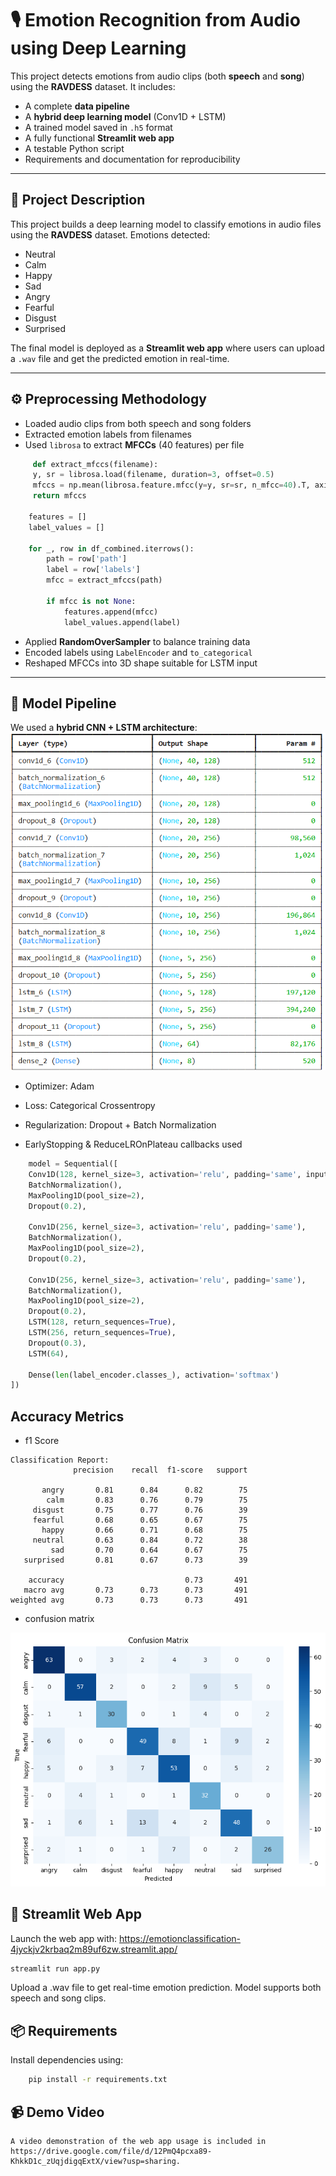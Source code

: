 # 🎙️ Emotion Recognition from Audio using Deep Learning

This project detects emotions from audio clips (both **speech** and **song**) using the **RAVDESS** dataset. It includes:

-   A complete **data pipeline**
-   A **hybrid deep learning model** (Conv1D + LSTM)
-   A trained model saved in `.h5` format
-   A fully functional **Streamlit web app**
-   A testable Python script
-   Requirements and documentation for reproducibility

---

## 🧠 Project Description

This project builds a deep learning model to classify emotions in audio files using the **RAVDESS** dataset. Emotions detected:

-   Neutral
-   Calm
-   Happy
-   Sad
-   Angry
-   Fearful
-   Disgust
-   Surprised

The final model is deployed as a **Streamlit web app** where users can upload a `.wav` file and get the predicted emotion in real-time.

---

## ⚙️ Preprocessing Methodology

-   Loaded audio clips from both speech and song folders
-   Extracted emotion labels from filenames
-   Used `librosa` to extract **MFCCs** (40 features) per file

```python
     def extract_mfccs(filename):
     y, sr = librosa.load(filename, duration=3, offset=0.5)
     mfccs = np.mean(librosa.feature.mfcc(y=y, sr=sr, n_mfcc=40).T, axis=0)
     return mfccs

    features = []
    label_values = []

    for _, row in df_combined.iterrows():
        path = row['path']
        label = row['labels']
        mfcc = extract_mfccs(path)

        if mfcc is not None:
            features.append(mfcc)
            label_values.append(label)
```

-   Applied **RandomOverSampler** to balance training data
-   Encoded labels using `LabelEncoder` and `to_categorical`
-   Reshaped MFCCs into 3D shape suitable for LSTM input

---

## 🧩 Model Pipeline

We used a **hybrid CNN + LSTM architecture**:
![alt text](model_arch.png)

-   Optimizer: Adam

-   Loss: Categorical Crossentropy

-   Regularization: Dropout + Batch Normalization

-   EarlyStopping & ReduceLROnPlateau callbacks used

```python
    model = Sequential([
    Conv1D(128, kernel_size=3, activation='relu', padding='same', input_shape=(40, 1)),
    BatchNormalization(),
    MaxPooling1D(pool_size=2),
    Dropout(0.2),

    Conv1D(256, kernel_size=3, activation='relu', padding='same'),
    BatchNormalization(),
    MaxPooling1D(pool_size=2),
    Dropout(0.2),

    Conv1D(256, kernel_size=3, activation='relu', padding='same'),
    BatchNormalization(),
    MaxPooling1D(pool_size=2),
    Dropout(0.2),
    LSTM(128, return_sequences=True),
    LSTM(256, return_sequences=True),
    Dropout(0.3),
    LSTM(64),

    Dense(len(label_encoder.classes_), activation='softmax')
])
```

## Accuracy Metrics

-   f1 Score

```text
Classification Report:
              precision    recall  f1-score   support

       angry       0.81      0.84      0.82        75
        calm       0.83      0.76      0.79        75
     disgust       0.75      0.77      0.76        39
     fearful       0.68      0.65      0.67        75
       happy       0.66      0.71      0.68        75
     neutral       0.63      0.84      0.72        38
         sad       0.70      0.64      0.67        75
   surprised       0.81      0.67      0.73        39

    accuracy                           0.73       491
   macro avg       0.73      0.73      0.73       491
weighted avg       0.73      0.73      0.73       491
```

-   confusion matrix

![alt text](image-1.png)

## 🚀 Streamlit Web App

Launch the web app with: https://emotionclassification-4jyckjv2krbaq2m89uf6zw.streamlit.app/

```bash
streamlit run app.py
```

Upload a .wav file to get real-time emotion prediction. Model supports both speech and song clips.

## 📦 Requirements

Install dependencies using:

```bash
    pip install -r requirements.txt
```

## 📹 Demo Video

    A video demonstration of the web app usage is included in https://drive.google.com/file/d/12PmQ4pcxa89-KhkkD1c_zUqjdigqExtX/view?usp=sharing.
